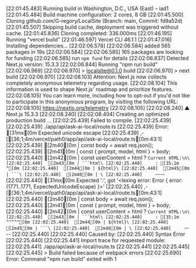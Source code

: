 [22:01:45.483] Running build in Washington, D.C., USA (East) – iad1
[22:01:45.484] Build machine configuration: 2 cores, 8 GB
[22:01:45.500] Cloning github.com/G-regory/LocalSite (Branch: main, Commit: fd9a52d)
[22:01:45.507] Skipping build cache, deployment was triggered without cache.
[22:01:45.836] Cloning completed: 336.000ms
[22:01:46.195] Running "vercel build"
[22:01:46.597] Vercel CLI 46.1.1
[22:01:47.016] Installing dependencies...
[22:02:06.578] 
[22:02:06.584] added 565 packages in 19s
[22:02:06.584] 
[22:02:06.585] 165 packages are looking for funding
[22:02:06.585]   run `npm fund` for details
[22:02:06.837] Detected Next.js version: 15.3.3
[22:02:06.844] Running "npm run build"
[22:02:06.969] 
[22:02:06.970] > localsite@0.1.0 build
[22:02:06.970] > next build
[22:02:06.970] 
[22:02:08.103] Attention: Next.js now collects completely anonymous telemetry regarding usage.
[22:02:08.104] This information is used to shape Next.js' roadmap and prioritize features.
[22:02:08.105] You can learn more, including how to opt-out if you'd not like to participate in this anonymous program, by visiting the following URL:
[22:02:08.105] https://nextjs.org/telemetry
[22:02:08.105] 
[22:02:08.240]    ▲ Next.js 15.3.3
[22:02:08.240] 
[22:02:08.404]    Creating an optimized production build ...
[22:02:25.439] Failed to compile.
[22:02:25.439] 
[22:02:25.439] ./app/api/ask-ai-local/route.ts
[22:02:25.439] Error:   [31mx[0m Expected unicode escape
[22:02:25.439]     ,-[[36;1;4m/vercel/path0/app/api/ask-ai-local/route.ts[0m:43:1]
[22:02:25.439]  [2m40[0m |     const body = await req.json();
[22:02:25.439]  [2m41[0m |     const { prompt, model, html } = body;
[22:02:25.440]  [2m42[0m |     const userContent = html ? `Current HTML:\n\
[22:02:25.440]  [2m43[0m | ```html\
[22:02:25.440]     : [35;1m       ^[0m
[22:02:25.440]  [2m44[0m | ${html}\
[22:02:25.440]  [2m45[0m | ```\
[22:02:25.440]  [2m46[0m | \
[22:02:25.440]     `----
[22:02:25.440]   [31mx[0m Expected ':', got '<lexing error: Error { error: (1771..1771, ExpectedUnicodeEscape) }>'
[22:02:25.440]     ,-[[36;1;4m/vercel/path0/app/api/ask-ai-local/route.ts[0m:43:1]
[22:02:25.440]  [2m40[0m |     const body = await req.json();
[22:02:25.440]  [2m41[0m |     const { prompt, model, html } = body;
[22:02:25.440]  [2m42[0m |     const userContent = html ? `Current HTML:\n\
[22:02:25.440]  [2m43[0m | ```html\
[22:02:25.440]     : [35;1m   ^^^^^[0m
[22:02:25.440]  [2m44[0m | ${html}\
[22:02:25.440]  [2m45[0m | ```\
[22:02:25.440]  [2m46[0m | \
[22:02:25.440]     `----
[22:02:25.440] 
[22:02:25.440] Caused by:
[22:02:25.440]     Syntax Error
[22:02:25.440] 
[22:02:25.441] Import trace for requested module:
[22:02:25.441] ./app/api/ask-ai-local/route.ts
[22:02:25.441] 
[22:02:25.445] 
[22:02:25.445] > Build failed because of webpack errors
[22:02:25.690] Error: Command "npm run build" exited with 1
